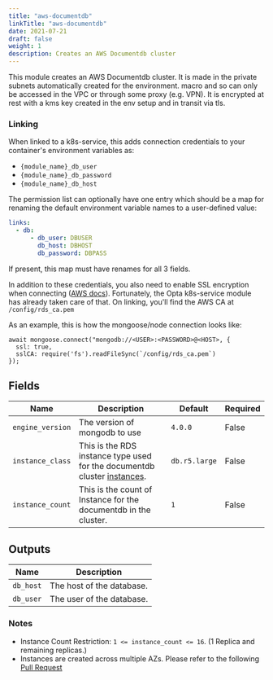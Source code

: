 ```yaml
---
title: "aws-documentdb"
linkTitle: "aws-documentdb"
date: 2021-07-21
draft: false
weight: 1
description: Creates an AWS Documentdb cluster
---
```


This module creates an AWS Documentdb cluster. It is made in the private subnets automatically created for the environment.
macro and so can only be accessed in the VPC or through some proxy (e.g. VPN). It is encrypted
at rest with a kms key created in the env setup and in transit via tls.

### Linking

When linked to a k8s-service, this adds connection credentials to your container's environment variables as:

- `{module_name}_db_user`
- `{module_name}_db_password`
- `{module_name}_db_host`

The permission list can optionally have one entry which should be a map for renaming the default environment variable
names to a user-defined value:

```yaml
links:
  - db:
      - db_user: DBUSER
        db_host: DBHOST
        db_password: DBPASS
```

If present, this map must have renames for all 3 fields.

In addition to these credentials, you also need to enable SSL encryption when
connecting ([AWS docs](https://docs.aws.amazon.com/documentdb/latest/developerguide/connect_programmatically.html)).
Fortunately, the Opta k8s-service module has already taken care of that. On linking, you'll
find the AWS CA at `/config/rds_ca.pem`

As an example, this is how the mongoose/node connection looks like:

```
await mongoose.connect("mongodb://<USER>:<PASSWORD>@<HOST>, {
  ssl: true,
  sslCA: require('fs').readFileSync(`/config/rds_ca.pem`)
});
```

## Fields


| Name      | Description | Default | Required |
| ----------- | ----------- | ------- | -------- |
| `engine_version` | The version of mongodb to use | `4.0.0` | False |
| `instance_class` | This is the RDS instance type used for the documentdb cluster [instances](https://aws.amazon.com/documentdb/pricing/). | `db.r5.large` | False |
| `instance_count` | This is the count of Instance for the documentdb in the cluster. | `1` | False |

## Outputs


| Name      | Description |
| ----------- | ----------- |
| `db_host` | The host of the database. |
| `db_user` | The user of the database. |

### Notes

- Instance Count Restriction: `1 <= instance_count <= 16`. (1 Replica and remaining replicas.)
- Instances are created across multiple AZs. Please refer to the following [Pull Request](https://github.com/run-x/opta/pull/427)